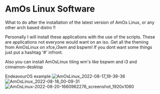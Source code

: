 # AmOs Linux Software

What to do after the installation of the latest version of AmOs Linux, or any other arch based distro !!

Personally I will install these applications with the use of the scripts.
These are applications not everyone would want on an iso.
Get all the theming from AmOsLinux on xfce,i3wm and bspwm!
If you dont want some things just put a hashtag '#' infront.  

Also you can install AmOsLinux tiling wm's like bspwm and i3 and cinnamon-desktop


EndeavourOS example
![AmOsLinux_2022-08-17_19-39-36](https://user-images.githubusercontent.com/83895060/185206274-228a72c0-738d-4400-bf91-a74fc4bb2bae.jpg)
![AmOsLinux_2022-08-18_00-09-31](https://user-images.githubusercontent.com/83895060/185252459-03d4399d-79a6-4814-a10d-02fcdd788a27.png)
![AmOsLinux-2022-08-20-1660962276_screenshot_1920x1080](https://user-images.githubusercontent.com/83895060/185725684-b78506a3-ad42-460a-806c-1b7542a8325e.jpg)
